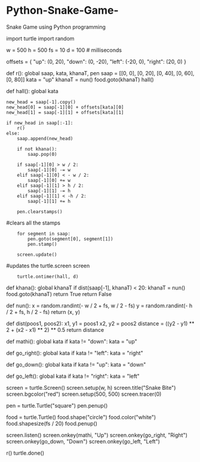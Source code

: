 # Python-Snake-Game-
Snake Game using Python programming 


import turtle
import random

w = 500
h = 500
fs = 10
d = 100  # milliseconds

offsets = {
    "up": (0, 20),
    "down": (0, -20),
    "left": (-20, 0),
    "right": (20, 0)
}

def r():
    global saap, kata, khanaT, pen
    saap = [[0, 0], [0, 20], [0, 40], [0, 60], [0, 80]]
    kata = "up"
    khanaT = nun()
    food.goto(khanaT)
    hall()

def hall():
    global kata

    new_head = saap[-1].copy()
    new_head[0] = saap[-1][0] + offsets[kata][0]
    new_head[1] = saap[-1][1] + offsets[kata][1]

    if new_head in saap[:-1]:
        r()
    else:
        saap.append(new_head)

        if not khana():
            saap.pop(0)

        if saap[-1][0] > w / 2:
            saap[-1][0] -= w
        elif saap[-1][0] < - w / 2:
            saap[-1][0] += w
        elif saap[-1][1] > h / 2:
            saap[-1][1] -= h
        elif saap[-1][1] < -h / 2:
            saap[-1][1] += h

        pen.clearstamps()
 #clears all the stamps

        for segment in saap:
            pen.goto(segment[0], segment[1])
            pen.stamp()

        screen.update()
 #updates the turtle.screen screen

        turtle.ontimer(hall, d)

def khana():
    global khanaT
    if dist(saap[-1], khanaT) < 20:
        khanaT = nun()
        food.goto(khanaT)
        return True
    return False

def nun():
    x = random.randint(- w / 2 + fs, w / 2 - fs)
    y = random.randint(- h / 2 + fs, h / 2 - fs)
    return (x, y)

def dist(poos1, poos2):
    x1, y1 = poos1
    x2, y2 = poos2
    distance = ((y2 - y1) ** 2 + (x2 - x1) ** 2) ** 0.5
    return distance

def mathi():
    global kata
    if kata != "down":
        kata = "up"

def go_right():
    global kata
    if kata != "left":
        kata = "right"

def go_down():
    global kata
    if kata != "up":
        kata = "down"

def go_left():
    global kata
    if kata != "right":
        kata = "left"

screen = turtle.Screen()
screen.setup(w, h)
screen.title("Snake Bite")
screen.bgcolor("red")
screen.setup(500, 500)
screen.tracer(0)

pen = turtle.Turtle("square")
pen.penup()

food = turtle.Turtle()
food.shape("circle")
food.color("white")
food.shapesize(fs / 20)
food.penup()

screen.listen()
screen.onkey(mathi, "Up")
screen.onkey(go_right, "Right")
screen.onkey(go_down, "Down")
screen.onkey(go_left, "Left")

r()
turtle.done()
